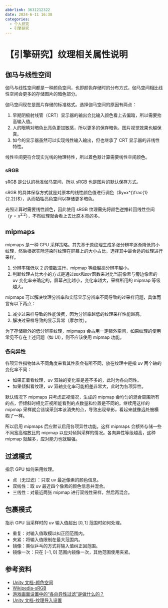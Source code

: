 ```yaml
---
abbrlink: 3631212322
date: 2024-6-11 16:38
categories:
  - 个人研究
  - 引擎研究
---
```


# 【引擎研究】纹理相关属性说明

## 伽马与线性空间

伽马与线性空间都是一种颜色空间，也即颜色存储时的分布方式，伽马空间相比线性空间会更多的存储图片的暗色部分。

伽马空间现在是图片存储的标准格式。选择伽马空间的原因有两点：

1.  早期阴极射线管（CRT）显示器的输出会比输入颜色看上去偏暗，所以需要抬高输入值。
2.  人的眼睛对暗色比亮色更加敏感，所以更多的保存暗色，图片视觉效果也越保真。
3.  如今的显示器虽然可以实现线性输入输出，但也继承了 CRT 显示器的非线性特性。

线性空间更符合现实光线的物理特性，所以着色器计算需要线性空间颜色。

### sRGB

sRGB 是公认的标准伽马空间，所以 sRGB 也是图片的默认保存方式。

sRGB 的具体保存方式就是对原本的线性颜色值进行调色（$y=x^{\frac{1}{2.2}}$），从而牺牲亮色空间以存储更多暗色。

光照计算时需要线性颜色，因此使用 sRGB 纹理需先将颜色逆推转回线性空间（$y=x^{2.2}$），不然纹理就会看上去比原本亮的多。

## mipmaps

mipmaps 是一种 GPU 采样策略。其先基于原纹理生成多张分辨率逐渐降低的小纹理，然后根据实际渲染时纹理在屏幕上的大小占比，选择其中最合适的纹理进行采样。

1. 分辨率降低以 2 的倍数进行，mipmap 等级越高分辨率越小。
2. 判断纹理占比大小的方式是通过`DDX`和`DDY`函数来对比当前像素与旁边像素的 uv 变化率来确定的，屏幕占比越小，变化率越大，采样所用的 mipmap 等级越大。

mipmaps 可以解决纹理分辨率和实际显示分辨率不同导致的过采样问题，具体而言有以下两点：

1. 减少过采样导致的性能浪费，因为分辨率越低的纹理采样性能越高。
2. 解决过采样导致的显示异常（摩尔纹）。

为了存储额外的低分辨率纹理，mipmaps 会占用一定额外空间，如果纹理的使用常见不存在上述问题（如 UI），则不应该使用 mipmap 功能。

### 各向异性

各项异性指物体从不同角度来看其性质会有所不同，放在纹理中是指 uv 两个轴的变化率不同：

- 如果正着看纹理，uv 双轴的变化率是差不多的，此时为各向同性。
- 如果倾斜看纹理，uv 双轴变化率可能相差非常大，此时为各项异性。

默认情况下 mipmaps 只考虑正视情况，生成的 mipmap 会均匀的混合周围所有的点，但倾斜时相比正视所能看到的点数量和位置是不同的。继续用这样的 mipmap 采样就会错误采到本该消失的点，导致出现晕影，看起来就像远处被模糊了一样。

所以启用 mipmaps 后应默认启用各项异性功能。这样 mipmaps 会额外存储一些不同宽高缩放比的 mipmap 以应对倾斜采样的情况。各向异性等级越高，这种 mipmap 就越多，应对能力也就越强。

## 过滤模式

指示 GPU 如何采用纹理。

- 点（无过滤）：只取 uv 最近像素的颜色信息。
- 双线性：取 uv 最近四个像素的颜色信息并混合。
- 三线性：对最近两张 mipmap 进行双线性采样，然后再混合。

## 包裹模式

指示 GPU 当采样时的 uv 输入值超出 $[0,1]$ 范围时如何处理。

- 重复：对输入值取模以纠正回范围内。
- 夹紧：将输入值限制在最大范围内。
- 镜像：类似乒乓的方式将输入值纠正回范围。
- 镜像一次：只在 $[-1,0]$ 范围内镜像一次，其他范围使用夹紧。

## 参考资料

- [Unity 文档-颜色空间](https://docs.unity.cn/cn/2022.3/Manual/LinearLighting.html)
- [Wikipedia-sRGB](https://en.wikipedia.org/wiki/SRGB)
- [游戏画面设置中的“各向异性过滤”是做什么的？](https://www.zhihu.com/question/411035839/answer/1986329452)
- [Unity 文档-纹理导入设置](https://docs.unity3d.com/2020.3/Documentation/Manual/class-TextureImporter.html)
